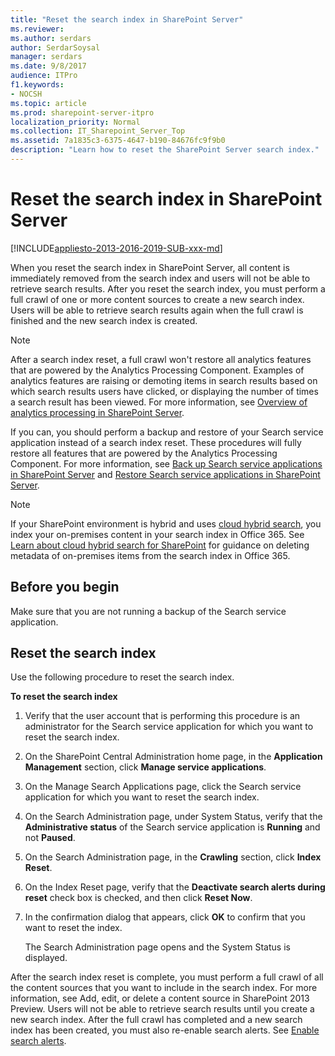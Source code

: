 ```yaml
---
title: "Reset the search index in SharePoint Server"
ms.reviewer: 
ms.author: serdars
author: SerdarSoysal
manager: serdars
ms.date: 9/8/2017
audience: ITPro
f1.keywords:
- NOCSH
ms.topic: article
ms.prod: sharepoint-server-itpro
localization_priority: Normal
ms.collection: IT_Sharepoint_Server_Top
ms.assetid: 7a1835c3-6375-4647-b190-84676fc9f9b0
description: "Learn how to reset the SharePoint Server search index."
---
```


# Reset the search index in SharePoint Server

[!INCLUDE[appliesto-2013-2016-2019-SUB-xxx-md](../includes/appliesto-2013-2016-2019-SUB-xxx-md.md)]
  
When you reset the search index in SharePoint Server, all content is immediately removed from the search index and users will not be able to retrieve search results. After you reset the search index, you must perform a full crawl of one or more content sources to create a new search index. Users will be able to retrieve search results again when the full crawl is finished and the new search index is created.
  
> [!NOTE]
> After a search index reset, a full crawl won't restore all analytics features that are powered by the Analytics Processing Component. Examples of analytics features are raising or demoting items in search results based on which search results users have clicked, or displaying the number of times a search result has been viewed. For more information, see [Overview of analytics processing in SharePoint Server](overview-of-analytics-processing.md). 
> 
> If you can, you should perform a backup and restore of your Search service application instead of a search index reset. These procedures will fully restore all features that are powered by the Analytics Processing Component. For more information, see [Back up Search service applications in SharePoint Server](../administration/back-up-a-search-service-application.md) and [Restore Search service applications in SharePoint Server](../administration/restore-a-search-service-application.md). 
  
> [!NOTE]
> If your SharePoint environment is hybrid and uses [cloud hybrid search](../hybrid/learn-about-cloud-hybrid-search-for-sharepoint.md), you index your on-premises content in your search index in Office 365. See [Learn about cloud hybrid search for SharePoint](../hybrid/learn-about-cloud-hybrid-search-for-sharepoint.md) for guidance on deleting metadata of on-premises items from the search index in Office 365. 
  
    
## Before you begin
<a name="begin"> </a>

Make sure that you are not running a backup of the Search service application.
  
## Reset the search index
<a name="proc1"> </a>

Use the following procedure to reset the search index.
  
 **To reset the search index**
  
1. Verify that the user account that is performing this procedure is an administrator for the Search service application for which you want to reset the search index.
    
2. On the SharePoint Central Administration home page, in the **Application Management** section, click **Manage service applications**.
    
3. On the Manage Search Applications page, click the Search service application for which you want to reset the search index. 
    
4. On the Search Administration page, under System Status, verify that the **Administrative status** of the Search service application is **Running** and not **Paused**. 
    
5. On the Search Administration page, in the **Crawling** section, click **Index Reset**.
    
6. On the Index Reset page, verify that the **Deactivate search alerts during reset** check box is checked, and then click **Reset Now**.
    
7. In the confirmation dialog that appears, click **OK** to confirm that you want to reset the index. 
    
    The Search Administration page opens and the System Status is displayed.
    
After the search index reset is complete, you must perform a full crawl of all the content sources that you want to include in the search index. For more information, see Add, edit, or delete a content source in SharePoint 2013 Preview. Users will not be able to retrieve search results until you create a new search index. After the full crawl has completed and a new search index has been created, you must also re-enable search alerts. See [Enable search alerts](enable-search-alerts.md).
